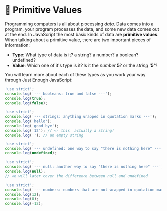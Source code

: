 # 🥚 Primitive Values

Programming computers is all about processing _data_. Data comes into a program, your program processes the data, and some new data comes out at the end. In JavaScript the most basic kinds of data are **primitive values**. When talking about a primitive value, there are two important pieces of information:

- **Type**: What type of data is it? a string? a number? a boolean? undefined?
- **Value**: Which one of it's type is it? Is it the _number_ **5**? or the _string_ **'5'**?

You will learn more about each of these types as you work your way through Just Enough JavaScript:

```js
'use strict';
console.log('--- booleans: true and false ---');
console.log(true);
console.log(false);
```

```js
'use strict';
console.log('--- strings: anything wrapped in quotation marks ---');
console.log('hello');
console.log('good bye');
console.log('12'); // <- this  actually a string!
console.log(''); // an empty string
```

```js
'use strict';
console.log('--- undefined: one way to say "there is nothing here" ---');
console.log(undefined);
```

```js
'use strict';
console.log('--- null: another way to say "there is nothing here" ---');
console.log(null);
// we will later cover the difference between null and undefined
```

```js
'use strict';
console.log('--- numbers: numbers that are not wrapped in quotation marks ---');
console.log(12);
console.log(0);
console.log(-12);
```
